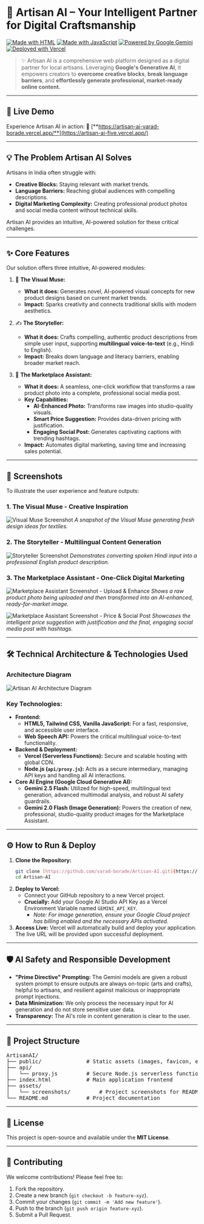 # 🎨 Artisan AI – Your Intelligent Partner for Digital Craftsmanship

[![Made with HTML](https://img.shields.io/badge/Made%20with-HTML5-orange)](https://developer.mozilla.org/en-US/docs/Glossary/HTML5)
[![Made with JavaScript](https://img.shields.io/badge/Made%20with-JavaScript-yellow)](https://developer.mozilla.org/en-US/docs/Web/JavaScript)
[![Powered by Google Gemini](https://img.shields.io/badge/Powered%20by-Google%20Gemini-4285F4?logo=google&logoColor=white)](https://ai.google.dev/models/gemini)
[![Deployed with Vercel](https://img.shields.io/badge/Deployed%20with-Vercel-black)](https://vercel.com/)

> ✨ Artisan AI is a comprehensive web platform designed as a digital partner for local artisans. Leveraging **Google's Generative AI**, it empowers creators to **overcome creative blocks**, **break language barriers**, and **effortlessly generate professional, market-ready online content.**

---

## 🚀 Live Demo

Experience Artisan AI in action:
🔗 [**https://artisan-ai-varad-borade.vercel.app/**](https://artisan-ai-five.vercel.app/)

---

## 💡 The Problem Artisan AI Solves

Artisans in India often struggle with:
-   **Creative Blocks:** Staying relevant with market trends.
-   **Language Barriers:** Reaching global audiences with compelling descriptions.
-   **Digital Marketing Complexity:** Creating professional product photos and social media content without technical skills.

Artisan AI provides an intuitive, AI-powered solution for these critical challenges.

---

## ✨ Core Features

Our solution offers three intuitive, AI-powered modules:

1.  🎨 **The Visual Muse:**
    * **What it does:** Generates novel, AI-powered visual concepts for new product designs based on current market trends.
    * **Impact:** Sparks creativity and connects traditional skills with modern aesthetics.

2.  ✍️ **The Storyteller:**
    * **What it does:** Crafts compelling, authentic product descriptions from simple user input, supporting **multilingual voice-to-text** (e.g., Hindi to English).
    * **Impact:** Breaks down language and literacy barriers, enabling broader market reach.

3.  📱 **The Marketplace Assistant:**
    * **What it does:** A seamless, one-click workflow that transforms a raw product photo into a complete, professional social media post.
    * **Key Capabilities:**
        * **AI-Enhanced Photo:** Transforms raw images into studio-quality visuals.
        * **Smart Price Suggestion:** Provides data-driven pricing with justification.
        * **Engaging Social Post:** Generates captivating captions with trending hashtags.
    * **Impact:** Automates digital marketing, saving time and increasing sales potential.

---

## 📸 Screenshots

To illustrate the user experience and feature outputs:

### **1. The Visual Muse - Creative Inspiration**
![Visual Muse Screenshot](https://raw.githubusercontent.com/varad-borade/Artisan-AI/main/assets/screenshots/visual-muse.png)
*A snapshot of the Visual Muse generating fresh design ideas for textiles.*

### **2. The Storyteller - Multilingual Content Generation**
![Storyteller Screenshot](https://raw.githubusercontent.com/varad-borade/Artisan-AI/main/assets/screenshots/storyteller.png)
*Demonstrates converting spoken Hindi input into a professional English product description.*

### **3. The Marketplace Assistant - One-Click Digital Marketing**
![Marketplace Assistant Screenshot - Upload & Enhance](https://raw.githubusercontent.com/varad-borade/Artisan-AI/main/assets/screenshots/marketplace-upload-enhance.png)
*Shows a raw product photo being uploaded and then transformed into an AI-enhanced, ready-for-market image.*

![Marketplace Assistant Screenshot - Price & Social Post](https://raw.githubusercontent.com/varad-borade/Artisan-AI/main/assets/screenshots/marketplace-post-output.png)
*Showcases the intelligent price suggestion with justification and the final, engaging social media post with hashtags.*

---

## 🛠️ Technical Architecture & Technologies Used

### **Architecture Diagram**
![Artisan AI Architecture Diagram](https://raw.githubusercontent.com/varad-borade/Artisan-AI/main/assets/screenshots/architecture-diagram.png)

### **Key Technologies:**

* **Frontend:**
    * **HTML5, Tailwind CSS, Vanilla JavaScript:** For a fast, responsive, and accessible user interface.
    * **Web Speech API:** Powers the critical multilingual voice-to-text functionality.
* **Backend & Deployment:**
    * **Vercel (Serverless Functions):** Secure and scalable hosting with global CDN.
    * **Node.js (`api/proxy.js`):** Acts as a secure intermediary, managing API keys and handling all AI interactions.
* **Core AI Engine (Google Cloud Generative AI):**
    * **Gemini 2.5 Flash:** Utilized for high-speed, multilingual text generation, advanced multimodal analysis, and robust AI safety guardrails.
    * **Gemini 2.0 Flash (Image Generation):** Powers the creation of new, professional, studio-quality product images for the Marketplace Assistant.

---

## ⚙️ How to Run & Deploy

1.  **Clone the Repository:**
    ```bash
    git clone [https://github.com/varad-borade/Artisan-AI.git](https://github.com/varad-borade/Artisan-AI.git)
    cd Artisan-AI
    ```
2.  **Deploy to Vercel:**
    * Connect your GitHub repository to a new Vercel project.
    * **Crucially:** Add your Google AI Studio API Key as a Vercel Environment Variable named `GEMINI_API_KEY`.
        * *Note: For image generation, ensure your Google Cloud project has billing enabled and the necessary APIs activated.*
3.  **Access Live:** Vercel will automatically build and deploy your application. The live URL will be provided upon successful deployment.

---

## 🛡️ AI Safety and Responsible Development

* **"Prime Directive" Prompting:** The Gemini models are given a robust system prompt to ensure outputs are always on-topic (arts and crafts), helpful to artisans, and resilient against malicious or inappropriate prompt injections.
* **Data Minimization:** We only process the necessary input for AI generation and do not store sensitive user data.
* **Transparency:** The AI's role in content generation is clear to the user.

---

<h2>📂 Project Structure</h2>
<pre>
ArtisanAI/
├── public/              # Static assets (images, favicon, etc.)
├── api/
│   └── proxy.js         # Secure Node.js serverless function (AI API proxy)
├── index.html           # Main application frontend
├── assets/
│   └── screenshots/         # Project screenshots for README
└── README.md            # Project documentation
</pre>



---

## 📄 License

This project is open-source and available under the **MIT License**.

---

## 🤝 Contributing

We welcome contributions! Please feel free to:
1.  Fork the repository.
2.  Create a new branch (`git checkout -b feature-xyz`).
3.  Commit your changes (`git commit -m 'Add new feature'`).
4.  Push to the branch (`git push origin feature-xyz`).
5.  Submit a Pull Request.
